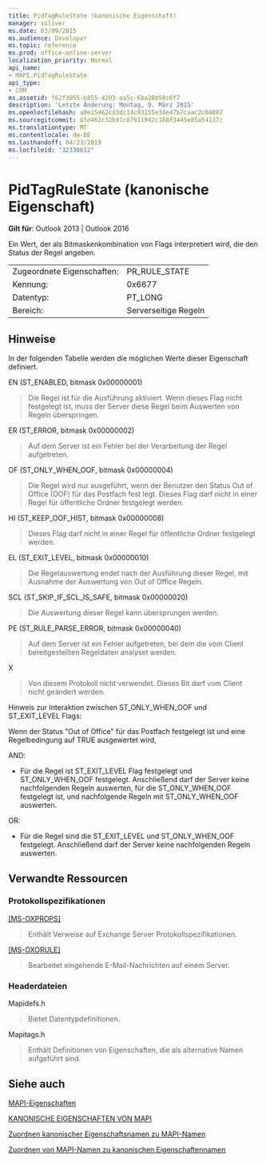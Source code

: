```yaml
---
title: PidTagRuleState (kanonische Eigenschaft)
manager: soliver
ms.date: 03/09/2015
ms.audience: Developer
ms.topic: reference
ms.prod: office-online-server
localization_priority: Normal
api_name:
- MAPI.PidTagRuleState
api_type:
- COM
ms.assetid: f62f3055-b855-4203-aa5c-6ba28b58c6f7
description: 'Letzte Änderung: Montag, 9. März 2015'
ms.openlocfilehash: a0e15462cd3dc14c93155e34e47b7caac2c04087
ms.sourcegitcommit: 8fe462c32b91c87911942c188f3445e85a54137c
ms.translationtype: MT
ms.contentlocale: de-DE
ms.lasthandoff: 04/23/2019
ms.locfileid: "32338612"
---
```

# <a name="pidtagrulestate-canonical-property"></a>PidTagRuleState (kanonische Eigenschaft)

  
  
**Gilt für**: Outlook 2013 | Outlook 2016 
  
Ein Wert, der als Bitmaskenkombination von Flags interpretiert wird, die den Status der Regel angeben.
  
|||
|:-----|:-----|
|Zugeordnete Eigenschaften:  <br/> |PR_RULE_STATE  <br/> |
|Kennung:  <br/> |0x6677  <br/> |
|Datentyp:  <br/> |PT_LONG  <br/> |
|Bereich:  <br/> |Serverseitige Regeln  <br/> |
   
## <a name="remarks"></a>Hinweise

In der folgenden Tabelle werden die möglichen Werte dieser Eigenschaft definiert.
  
EN (ST_ENABLED, bitmask 0x00000001)
  
> Die Regel ist für die Ausführung aktiviert. Wenn dieses Flag nicht festgelegt ist, muss der Server diese Regel beim Auswerten von Regeln überspringen.
    
ER (ST_ERROR, bitmask 0x00000002)
  
> Auf dem Server ist ein Fehler bei der Verarbeitung der Regel aufgetreten.
    
OF (ST_ONLY_WHEN_OOF, bitmask 0x00000004)
  
> Die Regel wird nur ausgeführt, wenn der Benutzer den Status Out of Office (OOF) für das Postfach fest legt. Dieses Flag darf nicht in einer Regel für öffentliche Ordner festgelegt werden.
    
HI (ST_KEEP_OOF_HIST, bitmask 0x00000008)
  
> Dieses Flag darf nicht in einer Regel für öffentliche Ordner festgelegt werden.
    
EL (ST_EXIT_LEVEL, bitmask 0x00000010)
  
> Die Regelauswertung endet nach der Ausführung dieser Regel, mit Ausnahme der Auswertung von Out of Office Regeln.
    
SCL (ST_SKIP_IF_SCL_IS_SAFE, bitmask 0x00000020)
  
> Die Auswertung dieser Regel kann übersprungen werden.
    
PE (ST_RULE_PARSE_ERROR, bitmask 0x00000040)
  
> Auf dem Server ist ein Fehler aufgetreten, bei dem die vom Client bereitgestellten Regeldaten analyset werden.
    
X
  
> Von diesem Protokoll nicht verwendet. Dieses Bit darf vom Client nicht geändert werden.
    
Hinweis zur Interaktion zwischen ST_ONLY_WHEN_OOF und ST_EXIT_LEVEL Flags: 
  
Wenn der Status "Out of Office" für das Postfach festgelegt ist und eine Regelbedingung auf TRUE ausgewertet wird, 
  
AND:
  
- Für die Regel ist ST_EXIT_LEVEL Flag festgelegt und ST_ONLY_WHEN_OOF festgelegt. Anschließend darf der Server keine nachfolgenden Regeln auswerten, für die ST_ONLY_WHEN_OOF festgelegt ist, und nachfolgende Regeln mit ST_ONLY_WHEN_OOF auswerten.
    
OR:
  
- Für die Regel sind die ST_EXIT_LEVEL und ST_ONLY_WHEN_OOF festgelegt. Anschließend darf der Server keine nachfolgenden Regeln auswerten.
    
## <a name="related-resources"></a>Verwandte Ressourcen

### <a name="protocol-specifications"></a>Protokollspezifikationen

[[MS-OXPROPS]](https://msdn.microsoft.com/library/f6ab1613-aefe-447d-a49c-18217230b148%28Office.15%29.aspx)
  
> Enthält Verweise auf Exchange Server Protokollspezifikationen.
    
[[MS-OXORULE]](https://msdn.microsoft.com/library/70ac9436-501e-43e2-9163-20d2b546b886%28Office.15%29.aspx)
  
> Bearbeitet eingehende E-Mail-Nachrichten auf einem Server.
    
### <a name="header-files"></a>Headerdateien

Mapidefs.h
  
> Bietet Datentypdefinitionen.
    
Mapitags.h
  
> Enthält Definitionen von Eigenschaften, die als alternative Namen aufgeführt sind.
    
## <a name="see-also"></a>Siehe auch



[MAPI-Eigenschaften](mapi-properties.md)
  
[KANONISCHE EIGENSCHAFTEN VON MAPI](mapi-canonical-properties.md)
  
[Zuordnen kanonischer Eigenschaftsnamen zu MAPI-Namen](mapping-canonical-property-names-to-mapi-names.md)
  
[Zuordnen von MAPI-Namen zu kanonischen Eigenschaftennamen](mapping-mapi-names-to-canonical-property-names.md)

